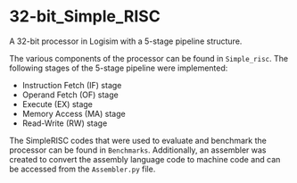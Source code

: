 # 32-bit_Simple_RISC
A 32-bit processor in Logisim with a 5-stage pipeline structure.

The various components of the processor can be found in `Simple_risc`. The following stages of the 5-stage pipeline were implemented:
- Instruction Fetch (IF) stage
- Operand Fetch (OF) stage 
- Execute (EX) stage
- Memory Access (MA) stage 
- Read-Write (RW) stage

The SimpleRISC codes that were used to evaluate and benchmark the processor can be found in `Benchmarks`. Additionally, an assembler was created to convert the assembly language code to machine code and can be accessed from the `Assembler.py` file.

